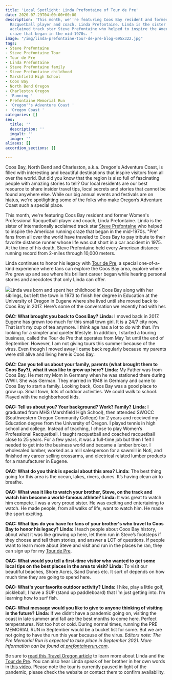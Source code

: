 ```yaml
---
title: 'Local Spotlight: Linda Prefontaine of Tour de Pre'
date: 2020-07-29T04:00:00+00:00
description: 'This month, we''re featuring Coos Bay resident and former Women''s Professional
  Racquetball player and coach, Linda Prefontaine. Linda is the sister of internationally
  acclaimed track star Steve Prefontaine who helped to inspire the American running
  craze that began in the mid-1970s. '
image: "/img/linda-prefontaine-tour-de-pre-blog-695x322.jpg"
tags:
- Steve Prefontaine
- Steve Prefontaine Tour
- Tour de Pre
- Linda Prefontaine
- Steve Prefontaine family
- Steve Prefontaine childhood
- Marshfield High School
- Coos Bay
- North Bend Oregon
- Charleston Oregon
- 'Running '
- Prefontaine Memorial Run
- 'Oregon''s Adventure Coast '
- 'Oregon Coast '
categories: []
seo:
  title: ''
  description: ''
  imgalt: ''
  image: ''
aliases: []
accordion_sections: []

---
```

Coos Bay, North Bend and Charleston, a.k.a. Oregon's Adventure Coast, is filled with interesting and beautiful destinations that inspire visitors from all over the world. But did you know that the region is also full of fascinating people with amazing stories to tell? Our local residents are our best resource to share insider travel tips, local secrets and stories that cannot be found anywhere else. While our big annual events and festivals are on hiatus, we're spotlighting some of the folks who make Oregon’s Adventure Coast such a special place.

This month, we're featuring Coos Bay resident and former Women's Professional Racquetball player and coach, Linda Prefontaine. Linda is the sister of internationally acclaimed track star [Steve Prefontaine](https://www.oregonsadventurecoast.com/steve-prefontaine-story/) who helped to inspire the American running craze that began in the mid-1970s. "Pre" fans from all over the world have traveled to Coos Bay to pay tribute to their favorite distance runner whose life was cut short in a car accident in 1975. At the time of his death, Steve Prefontaine held every American distance running record from 2-miles through 10,000 meters.

Linda continues to honor his legacy with [Tour de Pre](http://prefontaineproductions.com/), a special one-of-a-kind experience where fans can explore the Coos Bay area, explore where Pre grew up and see where his brilliant career began while hearing personal stories and anecdotes that only Linda can offer.

![](/img/steve-prefontaine-outdoor-mural.jpg)Linda was born and spent her childhood in Coos Bay along with her siblings, but left the town in 1973 to finish her degree in Education at the University of Oregon in Eugene where she lived until she moved back to Coos Bay in 2017. Here’s some of the conversation we recently had with her.

**OAC: What brought you back to Coos Bay?**
**Linda:** I moved back in 2017. Eugene has grown too much for this small town girl. It is a 24/7 city now. That isn’t my cup of tea anymore. I think age has a lot to do with that. I'm looking for a simpler and quieter lifestyle. In addition, I started a touring business, called the Tour de Pre that operates from May 1st until the end of September. However, I am not giving tours this summer because of the virus. Even though I moved away I came back regularly because my parents were still alive and living here is Coos Bay.

**OAC: Can you tell us about your family, parents (what brought them to Coos Bay?), what it was like to grow up here?**
**Linda:** My Father was from Coos Bay. He met my Mom in Germany when he was stationed there during WWII. She was German. They married in 1948 in Germany and came to Coos Bay to start a family. Looking back, Coos Bay was a good place to grow up. Small town, lots of outdoor activities. We could walk to school. Played with the neighborhood kids.

**OAC: Tell us about you? Your background? Work? Family?**
**Linda:** I graduated from MHS (Marshfield High School), then attended SWOCC (Southwestern Oregon Community College) for 2 years and received my Education degree from the University of Oregon. I played tennis in high school and college. Instead of teaching, I chose to play Women’s Professional Racquetball. I taught racquetball and coached racquetball close to 25 years. For a few years, it was a full-time job but then I felt I needed to get into the business world and became a lumber broker. I wholesaled lumber, worked as a mill salesperson for a sawmill in Noti, and finished my career selling crossarms, and electrical related lumber products for a manufacturer in Eugene.

**OAC: What do you think is special about this area?**
**Linda:** The best thing going for this area is the ocean, lakes, rivers, dunes. It’s having clean air to breathe.

**OAC: What was it like to watch your brother, Steve, on the track and watch him become a world-famous athlete?**
**Linda:** It was great to watch him compete. I was a very proud sister. He was exciting and entertaining to watch. He made people, from all walks of life, want to watch him. He made the sport exciting.

**OAC: What tips do you have for fans of your brother's who travel to Coos Bay to honor his legacy?**
**Linda:** I teach people about Coos Bay history, about what it was like growing up here, let them run in Steve’s footsteps if they choose and tell them stories, and answer a LOT of questions. If people want to learn more about Steve and visit and run in the places he ran, they can sign up for my [Tour de Pre](http://prefontaineproductions.com/).

**OAC: What would you tell a first-time visitor who wanted to get some local tips on the best places in the area to visit?**
**Linda:** To visit our beautiful beaches, Shore Acres, Sand Dunes etc. It sort of depends on how much time they are going to spend here.

**OAC: What's your favorite outdoor activity?**
**Linda:** I hike, play a little golf, pickleball, I have a SUP (stand up paddleboard) that I’m just getting into. I’m learning how to surf fish.

**OAC: What message would you like to give to anyone thinking of visiting in the future?**
**Linda:** If we didn’t have a pandemic going on, visiting the coast in late summer and fall are the best months to come here. Perfect temperatures. Not too hot or cold. During normal times, running the PRE MEMORIAL RUN in September would be a bucket list for some. But we are not going to have the run this year because of the virus. _Editors note: The Pre Memorial Run is expected to take place in September 2021. More information can be found at_ [_prefontainerun.com_](https://www.prefontainerun.com/).

Be sure to [read this Travel Oregon article](https://traveloregon.com/things-to-do/events/running-events/take-tour-de-pre-coos-bay/) to learn more about Linda and the [Tour de Pre](http://prefontaineproductions.com/). You can also hear Linda speak of her brother in her own words in [this video](https://www.youtube.com/watch?v=9nuPfMf8vQY). Please note the tour is currently paused in light of the pandemic, please check the website or contact them to confirm availability.